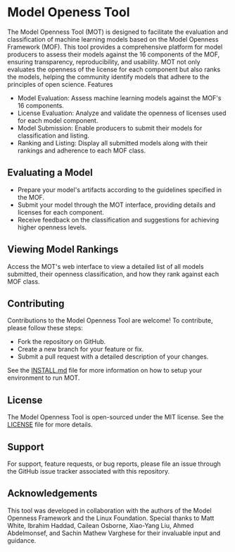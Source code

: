# Model Openess Tool

The Model Openness Tool (MOT) is designed to facilitate the evaluation and classification of machine learning models based on the Model Openness Framework (MOF). This tool provides a comprehensive platform for model producers to assess their models against the 16 components of the MOF, ensuring transparency, reproducibility, and usability. MOT not only evaluates the openness of the license for each component but also ranks the models, helping the community identify models that adhere to the principles of open science.
Features

* Model Evaluation: Assess machine learning models against the MOF's 16 components.
* License Evaluation: Analyze and validate the openness of licenses used for each model component.
* Model Submission: Enable producers to submit their models for classification and listing.
* Ranking and Listing: Display all submitted models along with their rankings and adherence to each MOF class.

## Evaluating a Model

* Prepare your model's artifacts according to the guidelines specified in the MOF.
* Submit your model through the MOT interface, providing details and licenses for each component.
* Receive feedback on the classification and suggestions for achieving higher openness levels.

## Viewing Model Rankings

Access the MOT's web interface to view a detailed list of all models submitted, their openness classification, and how they rank against each MOF class.

## Contributing

Contributions to the Model Openness Tool are welcome! To contribute, please follow these steps:

* Fork the repository on GitHub.
* Create a new branch for your feature or fix.
* Submit a pull request with a detailed description of your changes.
	
See the [INSTALL.md](INSTALL.md) file for more information on how to setup your environment to run MOT.

## License

The Model Openness Tool is open-sourced under the MIT license. See the [LICENSE](LICENSE) file for more details.

## Support

For support, feature requests, or bug reports, please file an issue through the GitHub issue tracker associated with this repository.

## Acknowledgements

This tool was developed in collaboration with the authors of the Model Openness Framework and the Linux Foundation. Special thanks to Matt White, Ibrahim Haddad, Cailean Osborne, Xiao-Yang Liu, Ahmed Abdelmonsef, and Sachin Mathew Varghese for their invaluable input and guidance.
